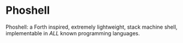 # Phoshell
Phoshell: a Forth inspired, extremely lightweight, stack machine shell, implementable in _ALL_ known programming languages.
